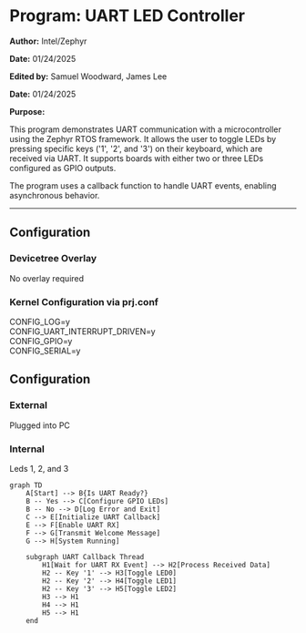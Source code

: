 # Program: UART LED Controller  
**Author:** Intel/Zephyr

**Date:** 01/24/2025  

**Edited by:** Samuel Woodward, James Lee

**Date:** 01/24/2025  

**Purpose:**  

This program demonstrates UART communication with a microcontroller using the Zephyr RTOS framework. It allows the user to toggle LEDs by pressing specific keys ('1', '2', and '3') on their keyboard, which are received via UART. It supports boards with either two or three LEDs configured as GPIO outputs.  

The program uses a callback function to handle UART events, enabling asynchronous behavior.  

---

## Configuration  

### Devicetree Overlay  

No overlay required

### Kernel Configuration via prj.conf

CONFIG_LOG=y \
CONFIG_UART_INTERRUPT_DRIVEN=y \
CONFIG_GPIO=y \
CONFIG_SERIAL=y

## Configuration
### External
Plugged into PC

### Internal
Leds 1, 2, and 3

```mermaid
graph TD
    A[Start] --> B{Is UART Ready?}
    B -- Yes --> C[Configure GPIO LEDs]
    B -- No --> D[Log Error and Exit]
    C --> E[Initialize UART Callback]
    E --> F[Enable UART RX]
    F --> G[Transmit Welcome Message]
    G --> H[System Running]

    subgraph UART Callback Thread
        H1[Wait for UART RX Event] --> H2[Process Received Data]
        H2 -- Key '1' --> H3[Toggle LED0]
        H2 -- Key '2' --> H4[Toggle LED1]
        H2 -- Key '3' --> H5[Toggle LED2]
        H3 --> H1
        H4 --> H1
        H5 --> H1
    end
